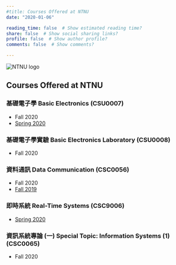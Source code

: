 ```yaml
---
#title: Courses Offered at NTNU
date: "2020-01-06"

reading_time: false  # Show estimated reading time?
share: false  # Show social sharing links?
profile: false  # Show author profile?
comments: false  # Show comments?

---
```

![NTNU logo](../../img/ntnu_logo.png)

## Courses Offered at NTNU

### 基礎電子學  Basic Electronics (CSU0007)
* Fall 2020
* [Spring 2020](../csu0007)

### 基礎電子學實驗  Basic Electronics Laboratory (CSU0008)
* Fall 2020

### 資料通訊  Data Communication (CSC0056)
* Fall 2020
* [Fall 2019](../csc0056)

### 即時系統  Real-Time Systems (CSC9006)
* [Spring 2020](../csc9006)

### 資訊系統專論 (一)  Special Topic: Information Systems (1) (CSC0065)
* Fall 2020

